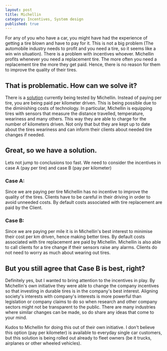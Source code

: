 ```yaml
---
layout: post
title: Michellin
category: Incentives, System design
published: true
---
```


For any of you who have a car, you might have had the experience of getting a tire blown and have to pay for it. This is not a big problem (The automobile industry needs to profit and you need a tire, so it seems like a win win situation). There is a problem with incentives whoever.
Michellin profits whenever you need a replacement tire. The more often you need a replacement tire the more they get paid. Hence, there is no reason for them to improve the quality of their tires.

## That is problematic. How can we solve it?

There is a [solution](https://michelin-solutions.com/en/service/pay-per-kilometre-travelled/) currently being tested by Michellin. Instead of 
paying per tire, you are being paid per kilometer driven. This is being possible due to the diminishing costs of technology. In particular, Michellin is equipping tires with sensors that measure the distance travelled, temperature, weariness and many others. This way they are able to charge for the number of kilometers driven. Not only that but they are kept up to date about the tires weariness and can inform their clients about needed tire changes if needed.

<!--excerpt ends here-->

## Great, so we have a solution.

Lets not jump to conclusions too fast. We need to consider the incentives in case A (pay per tire) and case B (pay per kilometer)

### Case A:

Since we are paying per tire Michellin has no incentive to improve the quality of the tires. Clients have to be careful in their driving in order to avoid unneeded costs. By default costs associated with tire replacement are paid by the Client.

### Case B:

Since we are paying per mile it is in Michellin's best interest to minimise their cost per km driven, hence making better tires. By default costs associated with tire replacement are paid by Michellin. Michellin is also able to call clients for a tire change if their sensors raise any alarms. Clients do not need to worry as much about wearing out tires.

## But you still agree that Case B is best, right?

Definitely yes, but I wanted to bring attention to the incentives in play. By Michellin's own initiative they were able to change the company incentives so that investing in durable tires is in the company's best interest. Aligning society's interests with company's interests is more powerful than legislation or company claims to do so when research and other company sectors might not be transparent to the public.
There are many industries where similar changes can be made, so do share any ideas that come to your mind.

Kudos to Michellin for doing this out of their own initiative. I don't believe this option (pay per kilometer) is available to everyday single car customers, but this solution is being rolled out already to fleet owners (be it trucks, airplanes or other wheeled vehicles).